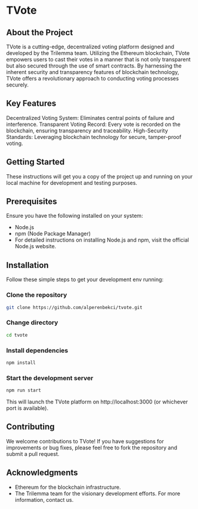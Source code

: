# TVote

## About the Project

TVote is a cutting-edge, decentralized voting platform designed and developed by the Trilemma team. Utilizing the Ethereum blockchain, TVote empowers users to cast their votes in a manner that is not only transparent but also secured through the use of smart contracts. By harnessing the inherent security and transparency features of blockchain technology, TVote offers a revolutionary approach to conducting voting processes securely.

## Key Features

Decentralized Voting System: Eliminates central points of failure and interference.
Transparent Voting Record: Every vote is recorded on the blockchain, ensuring transparency and traceability.
High-Security Standards: Leveraging blockchain technology for secure, tamper-proof voting.

## Getting Started

These instructions will get you a copy of the project up and running on your local machine for development and testing purposes.

## Prerequisites

Ensure you have the following installed on your system:

- Node.js
- npm (Node Package Manager)
- For detailed instructions on installing Node.js and npm, visit the official Node.js website.

## Installation

Follow these simple steps to get your development env running:

### Clone the repository

```bash
git clone https://github.com/alperenbekci/tvote.git

```

### Change directory

```bash
cd tvote
```

### Install dependencies

```bash
npm install
```

### Start the development server

```bash
npm run start
```

This will launch the TVote platform on http://localhost:3000 (or whichever port is available).

## Contributing

We welcome contributions to TVote! If you have suggestions for improvements or bug fixes, please feel free to fork the repository and submit a pull request.

## Acknowledgments

- Ethereum for the blockchain infrastructure.
- The Trilemma team for the visionary development efforts.
  For more information, contact us.
